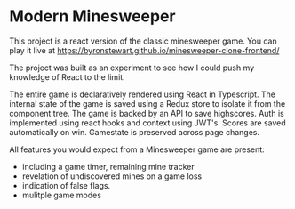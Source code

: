 # Modern Minesweeper

This project is a react version of the classic minesweeper game.
You can play it live at https://byronstewart.github.io/minesweeper-clone-frontend/

The project was built as an experiment to see how I could push my knowledge of React to the limit.

The entire game is declaratively rendered using React in Typescript.
The internal state of the game is saved using a Redux store to isolate it from the component tree.
The game is backed by an API to save highscores.
Auth is implemented using react hooks and context using JWT's.
Scores are saved automatically on win.
Gamestate is preserved across page changes.

All features you would expect from a Minesweeper game are present:

- including a game timer, remaining mine tracker
- revelation of undiscovered mines on a game loss
- indication of false flags.
- mulitple game modes
